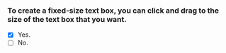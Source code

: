 ### To create a fixed-size text box, you can click and drag to the size of the text box that you want.

- [x] Yes.
- [ ] No.
